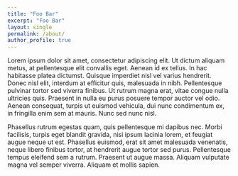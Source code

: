 ```yaml
---
title: "Foo Bar"
excerpt: "Foo Bar"
layout: single
permalink: /about/
author_profile: true
---
```


Lorem ipsum dolor sit amet, consectetur adipiscing elit. Ut dictum aliquam metus, at pellentesque elit convallis eget. Aenean id ex tellus. In hac habitasse platea dictumst. Quisque imperdiet nisl vel varius hendrerit. Donec nisl elit, interdum at efficitur quis, malesuada in nibh. Pellentesque pulvinar tortor sed viverra finibus. Ut rutrum magna erat, vitae congue nulla ultricies quis. Praesent in nulla eu purus posuere tempor auctor vel odio. Aenean consequat, turpis ut euismod vehicula, dui nunc condimentum ex, in fringilla enim sem at mauris. Nunc sed nunc nisl.

Phasellus rutrum egestas quam, quis pellentesque mi dapibus nec. Morbi facilisis, turpis eget blandit gravida, nisi ipsum lacinia lorem, et feugiat augue neque ut est. Phasellus euismod, erat sit amet malesuada venenatis, neque libero finibus tortor, at hendrerit augue tortor sed purus. Pellentesque tempus eleifend sem a rutrum. Praesent ut augue massa. Aliquam vulputate magna vel semper viverra. Aliquam et mollis sapien.
